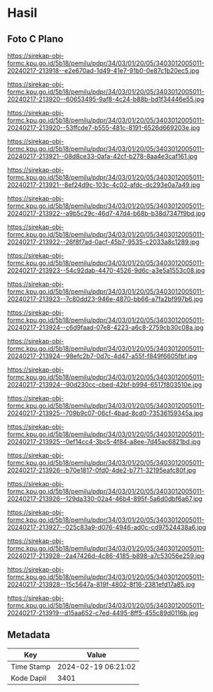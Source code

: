 # Hasil

## Foto C Plano

https://sirekap-obj-formc.kpu.go.id/5b18/pemilu/pdpr/34/03/01/20/05/3403012005011-20240217-213918--e2e670ad-1d49-41e7-91b0-0e87c1b20ec5.jpg

https://sirekap-obj-formc.kpu.go.id/5b18/pemilu/pdpr/34/03/01/20/05/3403012005011-20240217-213920--60653495-9af8-4c24-b88b-bd1f34446e55.jpg

https://sirekap-obj-formc.kpu.go.id/5b18/pemilu/pdpr/34/03/01/20/05/3403012005011-20240217-213920--53ffcde7-b555-481c-8191-6526d669203e.jpg

https://sirekap-obj-formc.kpu.go.id/5b18/pemilu/pdpr/34/03/01/20/05/3403012005011-20240217-213921--08d8ce33-0afa-42cf-b278-8aa4e3caf161.jpg

https://sirekap-obj-formc.kpu.go.id/5b18/pemilu/pdpr/34/03/01/20/05/3403012005011-20240217-213921--8ef24d9c-103c-4c02-afdc-dc293e0a7a49.jpg

https://sirekap-obj-formc.kpu.go.id/5b18/pemilu/pdpr/34/03/01/20/05/3403012005011-20240217-213922--a9b5c29c-46d7-47d4-b68b-b38d7347f9bd.jpg

https://sirekap-obj-formc.kpu.go.id/5b18/pemilu/pdpr/34/03/01/20/05/3403012005011-20240217-213922--26f8f7ad-0acf-45b7-9535-c2033a8c1289.jpg

https://sirekap-obj-formc.kpu.go.id/5b18/pemilu/pdpr/34/03/01/20/05/3403012005011-20240217-213923--54c92dab-4470-4526-9d6c-a3e5a1553c08.jpg

https://sirekap-obj-formc.kpu.go.id/5b18/pemilu/pdpr/34/03/01/20/05/3403012005011-20240217-213923--7c80dd23-946e-4870-bb66-a7fa2bf997b6.jpg

https://sirekap-obj-formc.kpu.go.id/5b18/pemilu/pdpr/34/03/01/20/05/3403012005011-20240217-213924--c6d9faad-07e8-4223-a6c8-2759cb30c08a.jpg

https://sirekap-obj-formc.kpu.go.id/5b18/pemilu/pdpr/34/03/01/20/05/3403012005011-20240217-213924--98efc2b7-0d7c-4d47-a55f-f849f6605fbf.jpg

https://sirekap-obj-formc.kpu.go.id/5b18/pemilu/pdpr/34/03/01/20/05/3403012005011-20240217-213924--90d230cc-cbed-42bf-b994-6517f803510e.jpg

https://sirekap-obj-formc.kpu.go.id/5b18/pemilu/pdpr/34/03/01/20/05/3403012005011-20240217-213925--709b9c07-06cf-4bad-8cd0-73536159345a.jpg

https://sirekap-obj-formc.kpu.go.id/5b18/pemilu/pdpr/34/03/01/20/05/3403012005011-20240217-213925--0ef14cc4-3bc5-4f84-a8ee-7d45ac6821bd.jpg

https://sirekap-obj-formc.kpu.go.id/5b18/pemilu/pdpr/34/03/01/20/05/3403012005011-20240217-213926--b70e1817-0fd0-4de2-b771-32195eafc80f.jpg

https://sirekap-obj-formc.kpu.go.id/5b18/pemilu/pdpr/34/03/01/20/05/3403012005011-20240217-213926--129da330-02a4-46b4-895f-5a6d0dbf6a67.jpg

https://sirekap-obj-formc.kpu.go.id/5b18/pemilu/pdpr/34/03/01/20/05/3403012005011-20240217-213927--025c83a9-d076-4946-ad0c-cd97524438a6.jpg

https://sirekap-obj-formc.kpu.go.id/5b18/pemilu/pdpr/34/03/01/20/05/3403012005011-20240217-213928--2a47426d-4c86-4185-b898-a7c53056e259.jpg

https://sirekap-obj-formc.kpu.go.id/5b18/pemilu/pdpr/34/03/01/20/05/3403012005011-20240217-213928--15c5647a-819f-4802-8f16-2381efd17a85.jpg

https://sirekap-obj-formc.kpu.go.id/5b18/pemilu/pdpr/34/03/01/20/05/3403012005011-20240217-213919--d15aa652-c7ed-4495-8ff5-455c89d0116b.jpg


## Metadata

| Key        | Value               |
| ---------- | ------------------- |
| Time Stamp | 2024-02-19 06:21:02 |
| Kode Dapil | 3401                |



